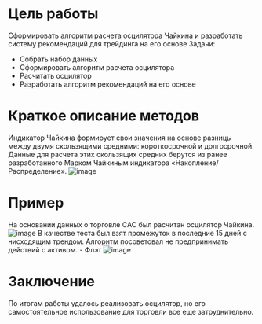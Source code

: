 # Цель работы
Сформировать алгоритм расчета осцилятора Чайкина и разработать систему рекомендаций для трейдинга на его основе
Задачи:

- Собрать набор данных
- Сформировать алгоритм расчета осцилятора
- Расчитать осцилятор
- Разработать алгоритм рекомендаций на его основе

# Краткое описание методов
Индикатор Чайкина формирует свои значения на основе разницы между двумя скользящими средними: короткосрочной и долгосрочной. Данные для расчета этих скользящих средних берутся из ранее разработанного Марком Чайкиным индикатора «Накопление/Распределение».
![image](https://github.com/MaksRRR/MM-DSS/assets/48559366/33de46a5-8f96-4251-b837-f1e883bcc833)
# Пример
На основании данных о торговле CAC был расчитан осцилятор Чайкина. 
![image](https://github.com/MaksRRR/MM-DSS/assets/48559366/07ca8bd2-9c8b-435d-b292-0ca4696f90b3)
В качестве теста был взят промежуток в последние 15 дней с нисходящим трендом. Алгоритм посоветовал не предпринимать действий с активом. - Флэт
![image](https://github.com/MaksRRR/MM-DSS/assets/48559366/10890d06-eac3-4513-b4c8-01a9c66e50c3)
# Заключение
По итогам работы удалось реализовать осцилятор, но его самостоятельное использование для торговли все еще затруднительно.
